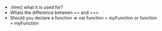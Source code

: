 + .trim() what it is used for?
+ Whats the difference between == and ===
+ Should you declare a function => var function = myFunction or function = myFunction